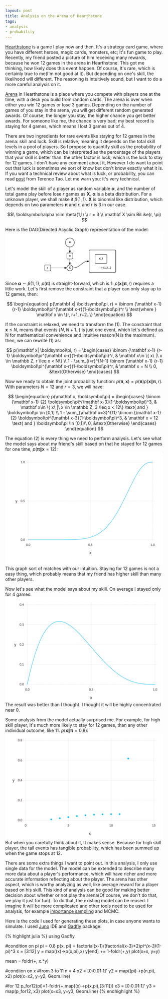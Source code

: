 ```yaml
---
layout: post
title: Analysis on the Arena of Hearthstone
tags:
- analysis
- probability
---
```


<a href="http://us.battle.net/hearthstone/en/" target="_blank">Hearthstone</a> is a game I play now and then. It's a strategy card game, where you have different heroes, magic cards, monsters, etc; It's fun game to play. Recently, my friend posted a picture of him receiving many rewards, because he won $12$ games in the arena in Hearthstone. This got me thinking, how likely does this event happen. Of course, It's rare, which is certainly true to me(I'm not good at it). But depending on one's skill, the likelihood will different. The reasoning is intuitively sound, but I want to do a more careful analysis on it. <!--break-->

<a href="http://hearthstone.gamepedia.com/Arena" target="_blank">Arena</a> in Hearthstone is a place where you compete with players one at the time, with a deck you build from random cards. The arena is over when either you win $12$ games or lose $3$ games. Depending on the number of games of you stay in the arena, you will get different random generated awards. Of course, the longer you stay, the higher chance you get better awards. For someone like me, the chance is very bad; my best record is staying for $4$ games, which means I lost $3$ games out of $4$.

There are two ingredients for rare events like staying for $12$ games in the arena: skill and luck. Skill is relative, meaning it depends on the total skill levels in a pool of players. So I propose to quantify skill as the probability of winning a game, which can be interpreted as the percentage of the players that your skill is better than. the other factor is luck, which is the luck to stay for 12 games. I don't have any comment about it, However I do want to point out that luck is sometimes we sort of know but don't know exactly what it is. If you want a technical review about what is luck, or probability, you can read <a href="https://terrytao.wordpress.com/2010/01/01/254a-notes-0-a-review-of-probability-theory/" target="_blank">post</a> from Terence Tao. Let me warn you: it's very technical.

Let's model the skill of a player as random variable $\boldsymbol\alpha$, and the number of total game play before lose $r$ games as $\mathbf X$. $\boldsymbol\alpha$ is a beta distribution. For a unknown player, we shall make it $\beta(1,1)$. $\mathbf X$ is binomial like distribution, which depends on two parameters $\boldsymbol\pi$ and $r$, and r is 3 in our case. 

$$\
\boldsymbol\alpha \sim \beta(1,1)   \\
r = 3  \\
\mathbf X \sim BiLike(r, \pi)
$$

Here is the DAG(Directed Acyclic Graph) representation of the model:
<img src="/images/2015-07-09/dag.png" alt="dag">
Since $\boldsymbol\alpha \sim \beta(1,1)$, $p(\boldsymbol\pi)$ is straight-forward, which is $1$. $p(\mathbf x\| \boldsymbol\pi, r)$ requires a little work. Let's first remove the constraint that a player can only stay up to 12 games, then:

$$
\begin{equation}
p(\mathbf x| \boldsymbol\pi, r) = \binom {\mathbf x-1} {r-1} \boldsymbol\pi^{\mathbf x-r}(1-\boldsymbol\pi)^r \\
\text{where } \mathbf x \in \{r, r+1, r+2..\}
\end{equation}
$$

If the constraint is relaxed, we need to transform the (1). The constraint that $\mathbf x \leq N$, means that events $\{N,N+1..\}$ is just one event, which let's defined as N for mathematical convenience and intuitive reason(N is the maximum). then, we can rewrite (1) as:

$$
p(\mathbf x| \boldsymbol\pi, r) =
\begin{cases}
\binom {\mathbf x-1} {r-1} \boldsymbol\pi^{\mathbf x-r}(1-\boldsymbol\pi)^r,
& \mathbf x\in \{ x\ |\ x \in \mathbb Z, r \leq x < N\} \\
1 - \sum_{i=r}^{N-1} \binom {\mathbf x-1} {r-1} \boldsymbol\pi^{\mathbf x-r}(1-\boldsymbol\pi)^r,
& \mathbf x = N \\
0,
&\text{Otherwise}
\end{cases}
$$

Now we ready to obtain the joint probability function: $p(\boldsymbol\pi,\mathbf x) = p(\boldsymbol\pi)p(\mathbf x\|\boldsymbol\pi, r)$. With parameters $N = 12$ and $r = 3$, we will have:

$$
\begin{equation}
p(\mathbf x, \boldsymbol\pi) =
\begin{cases}
\binom {\mathbf x-1} {2} \boldsymbol\pi^{\mathbf x-3}(1-\boldsymbol\pi)^3,
& \mathbf x\in \{ x\ |\ x \in \mathbb Z, 3 \leq x < 12\}  \text{ and } \boldsymbol\pi \in [0,1] \\
1 - \sum_{\mathbf x=3}^{11} \binom {\mathbf x-1} {2} \boldsymbol\pi^{\mathbf x-3}(1-\boldsymbol\pi)^3,
& \mathbf x = 12 \text{ and } \boldsymbol\pi \in [0,1]\\
0,
&\text{Otherwise}
\end{cases}
\end{equation}
$$

The equation $(2)$ is every thing we need to perform analysis. Let's see what the model says about my friend's skill based on that he stayed for $12$ games for one time, $p(\boldsymbol \pi \| \mathbf x = 12)$:
<img src="/images/2015-07-09/analysis1.png" alt="analysis1">
This graph sort of matches with our intuition. Staying for $12$ games is not a easy thing, which probably means that my friend has higher skill than many other players.

Now let's see what the model says about my skill. On average I stayed only for $4$ games:
<img src="/images/2015-07-09/analysis2.png" alt="analysis2">
The result was better than I thought. I thought it will be highly concentrated near $0$.

Some analysis from the model actually surprised me. For example, for high skill player, It's much more likely to stay for $12$ games, than any other individual outcome, like $11$. $p(\mathbf x \| \boldsymbol \pi = 0.8)$:
<img src="/images/2015-07-09/analysis3.png" alt="analysis3">
But when you carefully think about it, It makes sense. Because for high skill player, the tail events has tangible probability, which has been summed up when the game stops at $12$.

There are some extra things I want to point out. In this analysis, I only use single data for the model. The model can be extended to describe many more data about a player's performance, which will have richer and more accurate information reflecting about the player. The arena has other aspect, which is worthy analyzing as well, like average reward for a player based on his skill. This kind of analysis can be good for making better decision about whether or not play the arena(Of course, we don't do that, we play it just for fun). To do that, the existing model can be reused. I imagine It will be more complicated and other tools need to be used for analysis, for example <a href="http://chaojie.me/2015/07/07/importance-sampling/" target="_blank">importance sampling</a> and MCMC.

Here is the code I used for generating these plots, in case anyone wants to simulate. I used <a href="http://junolab.org/" target="_blank">Juno</a> IDE and <a href="http://dcjones.github.io/Gadfly.jl/" target="_blank">Gadfly</a> package:

{% highlight julia %}
using Gadfly

#condition on pi
pi = 0.8
p(x, pi) = factorial(x-1)/(factorial(x-3)*2)*pi^(x-3)*(1-pi)^3
x = [3:12]
y = map((x)->p(x,pi),x)
y[end] += 1-foldr(+,y)
plot(x=x, y=y)

mean = foldr(+, x.*y)

#condiion on x
#from 3 to 11
n = 4
x2 = [0:0.01:1]'
y2 = map((pi)->p(n,pi), x2)
plot(x=x2, y=y2, Geom.line)


#for 12
p_for12(pi)=1-foldr(+,map((x)->p(x,pi),[3:11]))
x3 = [0:0.01:1]'
y3 = map(p_for12, x3)
plot(x=x3, y=y3, Geom.line)
{% endhighlight %}


